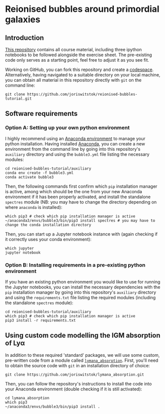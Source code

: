 # Reionised bubbles around primordial galaxies

## Introduction

[This repository](https://github.com/joriswitstok/reionised-bubbles-tutorial) contains all course material, including three ipython notebooks to be followed alongside the exercise sheet. The pre-existing code only serves as a starting point, feel free to adjust it as you see fit.

Working on GitHub, you can fork this repository and create a [codespace](https://github.com/features/codespaces). Alternatively, having navigated to a suitable directory on your local machine, you can obtain all material in this repository directly with `git` on the command line:
```
git clone https://github.com/joriswitstok/reionised-bubbles-tutorial.git
```

## Software requirements

### Option A: Setting up your own python environment

I highly recommend using an [Anaconda environment](https://docs.conda.io/projects/conda/en/latest/user-guide/tasks/manage-environments.html) to manage your python installation. Having installed [Anaconda](https://docs.conda.io/projects/conda/en/latest/user-guide/install/index.html#), you can create a new environment from the command line by going into this repository's `auxiliary` directory and using the `bubble3.yml` file listing the necessary modules:
```
cd reionised-bubbles-tutorial/auxiliary
conda env create -f bubble3.yml
conda activate bubble3
```
Then, the following commands first confirm which `pip` installation manager is active, among which should be the one from your new Anaconda environment if it has been properly activated, and install the standalone `spectres` module (NB: you may have to change the directory depending on where `anaconda` is installed):
```
which pip3 # check which pip installation manager is active
~/anaconda3/envs/bubble3/bin/pip3 install spectres # you may have to change the conda installation directory
```
Then, you can start up a Jupyter notebook instance with (again checking if it correctly uses your conda environment):
```
which jupyter
jupyter notebook
```

### Option B: Installing requirements in a pre-existing python environment

If you have an existing python environment you would like to use for running the Jupyter notebooks, you can install the necessary dependencies with the `pip` installation manager by going into this repository's `auxiliary` directory and using the `requirements.txt` file listing the required modules (including the standalone `spectres` module):
```
cd reionised-bubbles-tutorial/auxiliary
which pip3 # check which pip installation manager is active
pip3 install -r requirements.txt
```

## Using custom code modelling the IGM absorption of Lyα

In addition to these required 'standard' packages, we will use some custom, pre-written code from a module called [`lymana_absorption`](https://github.com/joriswitstok/lymana_absorption). First, you'll need to obtain the source code with `git` in an installation directory of choice:
```
git clone https://github.com/joriswitstok/lymana_absorption.git
```
Then, you can follow the repository's instructions to install the code into your Anaconda environment (double checking if it is still activated):
```
cd lymana_absorption
which pip3
~/anaconda3/envs/bubble3/bin/pip3 install .
```